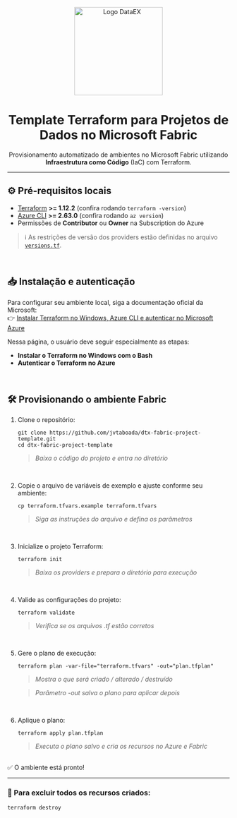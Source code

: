 <p align="center">
  <img src="https://www.dataex.com.br/wp-content/uploads/2023/04/DataEX-Logo.svg" alt="Logo DataEX" width="200"/>
</p>

<h1 align="center">Template Terraform para Projetos de Dados no Microsoft Fabric</h1>

<p align="center">
  Provisionamento automatizado de ambientes no Microsoft Fabric utilizando <b>Infraestrutura como Código</b> (IaC) com Terraform.
</p>

---
 

## ⚙️ Pré-requisitos locais

- [Terraform](https://developer.hashicorp.com/terraform/tutorials/azure-get-started/install-cli) **>= 1.12.2** (confira rodando `terraform -version`)  
- [Azure CLI](https://learn.microsoft.com/cli/azure/install-azure-cli) **>= 2.63.0** (confira rodando `az version`)  
- Permissões de **Contributor** ou **Owner** na Subscription do Azure  

> ℹ️ As restrições de versão dos providers estão definidas no arquivo [`versions.tf`](./versions.tf).

<br>

## 📥 Instalação e autenticação

Para configurar seu ambiente local, siga a documentação oficial da Microsoft:  
👉 [Instalar Terraform no Windows, Azure CLI e autenticar no Microsoft Azure](https://learn.microsoft.com/pt-br/azure/developer/terraform/get-started-windows-bash)  

Nessa página, o usuário deve seguir especialmente as etapas:  
- **Instalar o Terraform no Windows com o Bash**  
- **Autenticar o Terraform no Azure**  

<br>

## 🛠️ Provisionando o ambiente Fabric

1. Clone o repositório:
   ```pwsh
   git clone https://github.com/jvtaboada/dtx-fabric-project-template.git
   cd dtx-fabric-project-template
   ```
   >*Baixa o código do projeto e entra no diretório*
    
<br>

2. Copie o arquivo de variáveis de exemplo e ajuste conforme seu ambiente:
    ```pwsh
    cp terraform.tfvars.example terraform.tfvars
    ```
    >*Siga as instruções do arquivo e defina os parâmetros*

<br>

3. Inicialize o projeto Terraform:
    ```pwsh
    terraform init
    ```
    >*Baixa os providers e prepara o diretório para execução*

<br>

4. Valide as configurações do projeto:
    ```pwsh
    terraform validate
    ```
    >*Verifica se os arquivos .tf estão corretos*

<br>

5. Gere o plano de execução:
    ```pwsh
    terraform plan -var-file="terraform.tfvars" -out="plan.tfplan"
    ```
    > *Mostra o que será criado / alterado / destruído*

    > *Parâmetro -out salva o plano para aplicar depois*

<br>

6. Aplique o plano:
    ```pwsh
    terraform apply plan.tfplan
    ```
    >*Executa o plano salvo e cria os recursos no Azure e Fabric*

<br>
✅ O ambiente está pronto!

<br>

---


### 🧹 Para excluir todos os recursos criados:
    
   ```pwsh
   terraform destroy
   ```